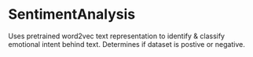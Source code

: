 # SentimentAnalysis
Uses pretrained word2vec text representation to  identify &amp; classify emotional intent behind text. Determines if dataset is postive or negative.
